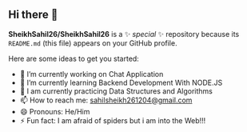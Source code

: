 ## Hi there 👋


**SheikhSahil26/SheikhSahil26** is a ✨ _special_ ✨ repository because its `README.md` (this file) appears on your GitHub profile.

Here are some ideas to get you started:

- 🔭 I’m currently working on Chat Application
- 🌱 I’m currently learning Backend Development With NODE.JS 
- 💬 I am currently practicing Data Structures and Algorithms
- 📫 How to reach me: sahilsheikh261204@gmail.com
- 😄 Pronouns: He/Him
- ⚡ Fun fact: I am afraid of spiders but i am into the Web!!!


